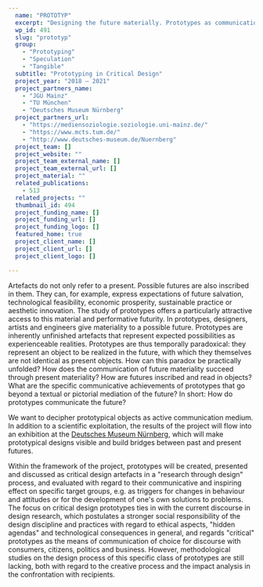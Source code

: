 ```yaml
---
  name: "PROTOTYP"
  excerpt: "Designing the future materially. Prototypes as communication medium of the new."
  wp_id: 491
  slug: "prototyp"
  group: 
    - "Prototyping"
    - "Speculation"
    - "Tangible"
  subtitle: "Prototyping in Critical Design"
  project_year: "2018 – 2021"
  project_partners_name: 
    - "JGU Mainz"
    - "TU München"
    - "Deutsches Museum Nürnberg"
  project_partners_url: 
    - "https://mediensoziologie.soziologie.uni-mainz.de/"
    - "https://www.mcts.tum.de/"
    - "http://www.deutsches-museum.de/Nuernberg"
  project_team: []
  project_website: ""
  project_team_external_name: []
  project_team_external_url: []
  project_material: ""
  related_publications: 
    - 513
  related_projects: ""
  thumbnail_id: 494
  project_funding_name: []
  project_funding_url: []
  project_funding_logo: []
  featured_home: true
  project_client_name: []
  project_client_url: []
  project_client_logo: []

---
```


Artefacts do not only refer to a present. Possible futures are also inscribed in them. They can, for example, express expectations of future salvation, technological feasibility, economic prosperity, sustainable practice or aesthetic innovation. The study of prototypes offers a particularly attractive access to this material and performative futurity. In prototypes, designers, artists and engineers give materiality to a possible future. Prototypes are inherently unfinished artefacts that represent expected possibilities as experienceable realities. Prototypes are thus temporally paradoxical: they represent an object to be realized in the future, with which they themselves are not identical as present objects. How can this paradox be practically unfolded? How does the communication of future materiality succeed through present materiality? How are futures inscribed and read in objects? What are the specific communicative achievements of prototypes that go beyond a textual or pictorial mediation of the future? In short: How do prototypes communicate the future?

We want to decipher prototypical objects as active communication medium. In addition to a scientific exploitation, the results of the project will flow into an exhibition at the <a href="http://www.deutsches-museum.de/Nuernberg" target="_blank" rel="noopener noreferrer">Deutsches Museum Nürnberg</a>, which will make prototypical designs visible and build bridges between past and present futures.

Within the framework of the project, prototypes will be created, presented and discussed as critical design artefacts in a "research through design" process, and evaluated with regard to their communicative and inspiring effect on specific target groups, e.g. as triggers for changes in behaviour and attitudes or for the development of one's own solutions to problems. The focus on critical design prototypes ties in with the current discourse in design research, which postulates a stronger social responsibility of the design discipline and practices with regard to ethical aspects, "hidden agendas" and technological consequences in general, and regards "critical" prototypes as the means of communication of choice for discourse with consumers, citizens, politics and business. However, methodological studies on the design process of this specific class of prototypes are still lacking, both with regard to the creative process and the impact analysis in the confrontation with recipients.